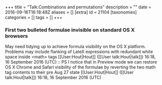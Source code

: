 +++
title = "Talk:Combinations and permutations"
description = ""
date = 2016-09-16T16:18:48Z
aliases = []
[extra]
id = 21104
[taxonomies]
categories = []
tags = []
+++


### First two bulleted formulae invisible on standard OS X browsers

May need tidying up to achieve formula visibility on the OS X platform. Problems may include flanking of LateX expressions with redundant white space inside &lt;math&gt; tags [[User:Hout|Hout]] ([[User talk:Hout|talk]]) 16:18, 16 September 2016 (UTC)
:: PS I notice that in Preview mode we can restore OS X Chrome and Safari visibility of the formulae by reverting the two math tag contents to their pre Aug 27 state [[User:Hout|Hout]] ([[User talk:Hout|talk]]) 16:18, 16 September 2016 (UTC)
